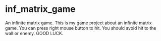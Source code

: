 # inf_matrix_game
An infinite matrix game.
This is my game project about an infinite matrix game. You can press right mouse button to hit. You should avoid hit to the wall or enemy. GOOD LUCK.
